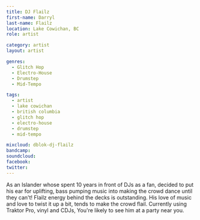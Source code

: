 ```yaml
---
title: DJ Flailz
first-name: Darryl
last-name: Flailz
location: Lake Cowichan, BC
role: artist

category: artist
layout: artist

genres:
  - Glitch Hop
  - Electro-House
  - Drumstep
  - Mid-Tempo

tags:
  - artist
  - lake cowichan
  - british columbia
  - glitch hop
  - electro-house
  - drumstep
  - mid-tempo

mixcloud: dblok-dj-flailz
bandcamp:
soundcloud:
facebook:
twitter:
---
```

As an Islander whose spent 10 years in front of DJs as a fan, decided to put his ear for uplifting, bass pumping music into making the crowd dance until they can't! Flailz energy behind the decks is outstanding. His love of music and love to twist it up a bit, tends to make the crowd flail. Currently using Traktor Pro, vinyl and CDJs, You're likely to see him at a party near you.